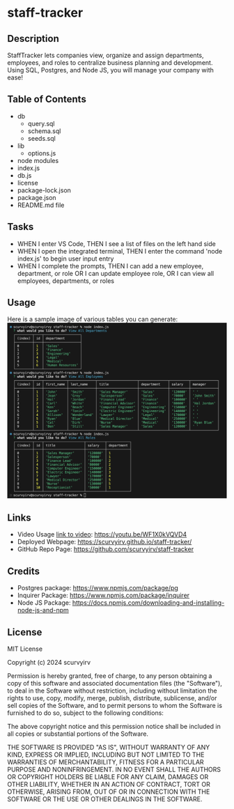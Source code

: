 # staff-tracker


## Description

StaffTracker lets companies view, organize and assign departments, employees, and roles to centralize business planning and development. Using SQL, Postgres, and Node JS, you will manage your company with ease!


## Table of Contents

- db
    - query.sql
    - schema.sql
    - seeds.sql
- lib
    - options.js
- node modules
- index.js
- db.js
- license
- package-lock.json
- package.json
- README.md file


## Tasks 

- WHEN I enter VS Code, THEN I see a list of files on the left hand side
- WHEN I open the integrated terminal, THEN I enter the command 'node index.js' to begin user input entry
- WHEN I complete the prompts, THEN I can add a new employee, department, or role OR I can update employee role, OR I can view all employees, departments, or roles


## Usage
Here is a sample image of various tables you can generate:
![sample tables generated from StaffTracker](./images/STrackSS.png)


## Links
- Video Usage [link to video](https://youtu.be/WF1X0kVQVD4): https://youtu.be/WF1X0kVQVD4
- Deployed Webpage: https://scurvyirv.github.io/staff-tracker/
- GitHub Repo Page: https://github.com/scurvyirv/staff-tracker


## Credits

- Postgres package: https://www.npmjs.com/package/pg
- Inquirer Package: https://www.npmjs.com/package/inquirer
- Node JS Package: https://docs.npmjs.com/downloading-and-installing-node-js-and-npm 


## License

MIT License

Copyright (c) 2024 scurvyirv

Permission is hereby granted, free of charge, to any person obtaining a copy of this software and associated documentation files (the "Software"), to deal in the Software without restriction, including without limitation the rights to use, copy, modify, merge, publish, distribute, sublicense, and/or sell copies of the Software, and to permit persons to whom the Software is furnished to do so, subject to the following conditions:

The above copyright notice and this permission notice shall be included in all copies or substantial portions of the Software.

THE SOFTWARE IS PROVIDED "AS IS", WITHOUT WARRANTY OF ANY KIND, EXPRESS OR IMPLIED, INCLUDING BUT NOT LIMITED TO THE WARRANTIES OF MERCHANTABILITY, FITNESS FOR A PARTICULAR PURPOSE AND NONINFRINGEMENT. IN NO EVENT SHALL THE AUTHORS OR COPYRIGHT HOLDERS BE LIABLE FOR ANY CLAIM, DAMAGES OR OTHER LIABILITY, WHETHER IN AN ACTION OF CONTRACT, TORT OR OTHERWISE, ARISING FROM, OUT OF OR IN CONNECTION WITH THE SOFTWARE OR THE USE OR OTHER DEALINGS IN THE SOFTWARE.